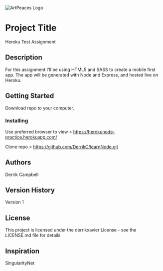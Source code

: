 ![ArtPeaces Logo](..public/images/artPeaces_Logo2.svg)

# Project Title 

Heroku Test Assignment

## Description
 For this assignment I'll be using HTML5 and SASS to create a mobile first app. The app will be generated with Node and Express, and hosted live on Heroku. 

## Getting Started

Download repo to your computer.


### Installing
Use preferred browser to view > https://herokunode-practice.herokuapp.com/ 

Clone repo > https://github.com/DerrikC/learnNode.git



## Authors

Derrik Campbell


## Version History

Version 1

## License

This project is licensed under the derrikxavier License - see the LICENSE.md file for details

## Inspiration
SingularityNet 
